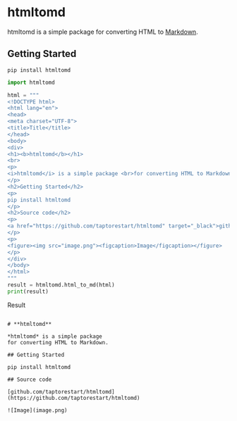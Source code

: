 # htmltomd

htmltomd is a simple package for converting HTML to [Markdown](https://daringfireball.net/projects/markdown/).

## Getting Started
```shell
pip install htmltomd
```

```Python
import htmltomd

html = """
<!DOCTYPE html>
<html lang="en">
<head>
<meta charset="UTF-8">
<title>Title</title>
</head>
<body>
<div>
<h1><b>htmltomd</b></h1>
<br>
<p>
<i>htmltomd</i> is a simple package <br>for converting HTML to Markdown.
</p>
<h2>Getting Started</h2>
<p>
pip install htmltomd
</p>
<h2>Source code</h2>
<p>
<a href="https://github.com/taptorestart/htmltomd" target="_black">github.com/taptorestart/htmltomd</a>
</p>
<p>
<figure><img src="image.png"><figcaption>Image</figcaption></figure>
</p>
</div>
</body>
</html>  
"""
result = htmltomd.html_to_md(html)
print(result)
```

Result
```shell

# **htmltomd**

*htmltomd* is a simple package 
for converting HTML to Markdown.

## Getting Started

pip install htmltomd

## Source code

[github.com/taptorestart/htmltomd](https://github.com/taptorestart/htmltomd)

![Image](image.png)


```
